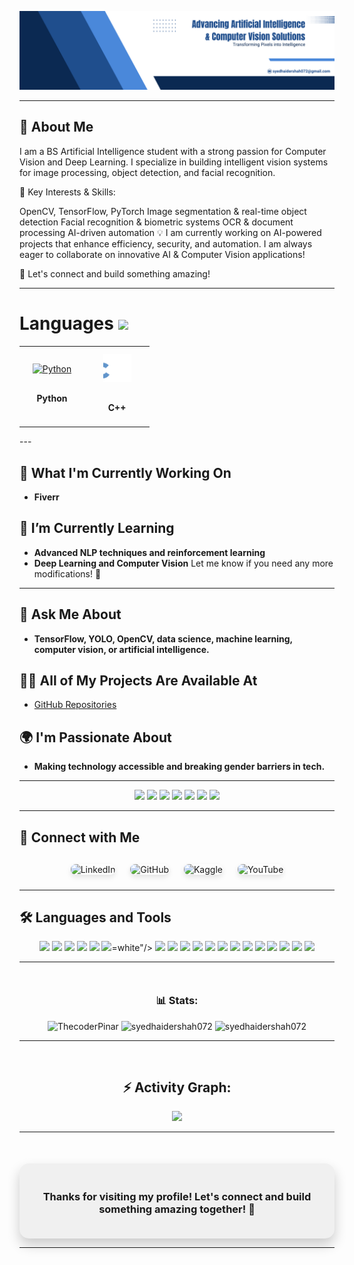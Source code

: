 ![Header](./github-header-image.png)

---

## 💫 About Me
I am a BS Artificial Intelligence student with a strong passion for Computer Vision and Deep Learning. I specialize in building intelligent vision systems for image processing, object detection, and facial recognition.

🔹 Key Interests & Skills:

OpenCV, TensorFlow, PyTorch
Image segmentation & real-time object detection
Facial recognition & biometric systems
OCR & document processing
AI-driven automation
💡 I am currently working on AI-powered projects that enhance efficiency, security, and automation. I am always eager to collaborate on innovative AI & Computer Vision applications!

🚀 Let's connect and build something amazing!

---

<h1> Languages <a href="#-my-skill-sets--"><img src = "https://raw.githubusercontent.com/HighAmbition211/HighAmbition211/auxiliary/others/skill.gif" width = 32px></a> </h1>
<table>
    </td>
    <td align="center" width="90">
        <a href="https://www.python.org/" target="_blank"><img alt="Python" width="45" height="45" style="padding:10px;" src="https://raw.githubusercontent.com/HighAmbition211/HighAmbition211/auxiliary/languages/python.svg" /></a>
        <br><h4>Python</h4>
    </td>
    <td align="center" width="90">
        <a href="https://isocpp.org/" target="_blank"><img alt="C++" width="45" height="45" style="padding:10px;" src="https://raw.githubusercontent.com/HighAmbition211/HighAmbition211/auxiliary/languages/c++.svg" /></a>
        <br><h4>C++</h4>
    </td>
</table>
---

## 🔭 What I'm Currently Working On
- **Fiverr**

## 🌱 I’m Currently Learning
- **Advanced NLP techniques and reinforcement learning**
- **Deep Learning and Computer Vision**
Let me know if you need any more modifications! 🚀

---

## 💬 Ask Me About
- **TensorFlow, YOLO, OpenCV, data science, machine learning, computer vision, or artificial intelligence.**


## 👨‍💻 All of My Projects Are Available At
- [GitHub Repositories](https://github.com/syedhaidershah072)

## 🌍 I'm Passionate About
- **Making technology accessible and breaking gender barriers in tech.**
  
---

<!-- Social Media Links -->
<div align="center"> 
  <a href="https://www.linkedin.com/in/syed-haider-shah" target="_blank"><img src="https://img.shields.io/badge/LinkedIn-0077B5?style=for-the-badge&logo=linkedin&logoColor=white" target="_blank"></a>
  <a href="https://github.com/syedhaidershah072" target="_blank"><img src="https://img.shields.io/badge/GitHub-100000?style=for-the-badge&logo=github&logoColor=white" target="_blank"></a>
  <a href="https://instagram.com/syedhaidershah072" target="_blank"><img src="https://img.shields.io/badge/Instagram-E4405F?style=for-the-badge&logo=instagram&logoColor=white" target="_blank"></a>
  <a href="mailto:syedhaidershah072@gmail.com"><img src="https://img.shields.io/badge/-Gmail-%23333?style=for-the-badge&logo=gmail&logoColor=white" target="_blank"></a>
  <a href="https://www.tiktok.com/@syedhaidershah072" target="_blank"><img src="https://img.shields.io/badge/TikTok-FF0050?style=for-the-badge&logo=tiktok&logoColor=white" target="_blank"></a>
  <a href="https://medium.com/@syedhaidershah072" target="_blank"><img src="https://img.shields.io/badge/Medium-000000?style=for-the-badge&logo=medium&logoColor=white" target="_blank"></a>
  <a href="https://www.youtube.com/channel/syedhaidershah072" target="_blank"><img src="https://img.shields.io/badge/YouTube-FF0000?style=for-the-badge&logo=youtube&logoColor=white" target="_blank"></a>
</div>

---

## 🌟 Connect with Me
<div align="center" style="margin-top: 20px;">
  <a href="https://www.linkedin.com/in/syed-haider-shah/" target="_blank" style="text-decoration: none;">
    <img src="https://img.shields.io/badge/LinkedIn-0A66C2?style=for-the-badge&logo=linkedin&logoColor=white" alt="LinkedIn" style="margin: 10px; border-radius: 8px; box-shadow: 0 4px 8px rgba(0, 0, 0, 0.1);" />
  </a>
  <a href="https://github.com/syedhaidershah072" target="_blank" style="text-decoration: none;">
    <img src="https://img.shields.io/badge/GitHub-181717?style=for-the-badge&logo=github&logoColor=white" alt="GitHub" style="margin: 10px; border-radius: 8px; box-shadow: 0 4px 8px rgba(0, 0, 0, 0.1);" />
  </a>
  <a href="https://www.kaggle.com/syed-haider-shah" target="_blank" style="text-decoration: none;">
    <img src="https://img.shields.io/badge/Kaggle-20BEFF?style=for-the-badge&logo=kaggle&logoColor=white" alt="Kaggle" style="margin: 10px; border-radius: 8px; box-shadow: 0 4px 8px rgba(0, 0, 0, 0.1);" />
  </a>
  <a href="https://www.youtube.com/channel/syed-haider-shah" target="_blank" style="text-decoration: none;">
    <img src="https://img.shields.io/badge/YouTube-FF0000?style=for-the-badge&logo=youtube&logoColor=white" alt="YouTube" style="margin: 10px; border-radius: 8px; box-shadow: 0 4px 8px rgba(0, 0, 0, 0.1);" />
  </a>
</div>

---

## 🛠️ Languages and Tools
<div align="center">
  <img src="https://img.shields.io/badge/C%23-239120?style=for-the-badge&logo=csharp&logoColor=white"/>
  <img src="https://img.shields.io/badge/Python-3776AB?style=for-the-badge&logo=python&logoColor=white"/>
  <img src="https://img.shields.io/badge/Microsoft%20SQL%20Server-CC2927?style=for-the-badge&logo=microsoftsqlserver&logoColor=white"/>
  <img src="https://img.shields.io/badge/MongoDB-47A248?style=for-the-badge&logo=mongodb&logoColor=white"/>
  <img src="https://img.shields.io/badge/Firebase-FFCA28?style=for-the-badge&logo=firebase&logoColor=white"/> <img src="https://img.shields.io/badge/Flask-000000?style=for-the-badge&logo=flask&logoColor=white"/>=white"/>
  <img src="https://img.shields.io/badge/Selenium-43B02A?style=for-the-badge&logo=selenium&logoColor=white"/>
  <img src="https://img.shields.io/badge/Scikit%20Learn-F7931E?style=for-the-badge&logo=scikitlearn&logoColor=white"/>
  <img src="https://img.shields.io/badge/Seaborn-3776AB?style=for-the-badge&logo=python&logoColor=white"/>
  <img src="https://img.shields.io/badge/OpenCV-5C3EE8?style=for-the-badge&logo=opencv&logoColor=white"/>
  <img src="https://img.shields.io/badge/Pandas-150458?style=for-the-badge&logo=pandas&logoColor=white"/>
  <img src="https://img.shields.io/badge/PyTorch-EE4C2C?style=for-the-badge&logo=pytorch&logoColor=white"/>
  <img src="https://img.shields.io/badge/TensorFlow-FF6F00?style=for-the-badge&logo=tensorflow&logoColor=white"/>
  <img src="https://img.shields.io/badge/Git-F05032?style=for-the-badge&logo=git&logoColor=white"/>
  <img src="https://img.shields.io/badge/Linux-FCC624?style=for-the-badge&logo=linux&logoColor=black"/>
  <img src="https://img.shields.io/badge/Arduino-00979D?style=for-the-badge&logo=arduino&logoColor=white"/>
  <img src="https://img.shields.io/badge/HTML5-E34F26?style=for-the-badge&logo=html5&logoColor=white"/>
  <img src="https://img.shields.io/badge/CSS3-1572B6?style=for-the-badge&logo=css3&logoColor=white"/>
  <img src="https://img.shields.io/badge/Bootstrap-563D7C?style=for-the-badge&logo=bootstrap&logoColor=white"/>
</div>

---

<!-- GitHub Stats -->
<h3 align="center" style="margin-top: 50px;">📊 Stats:</h3>
<div align="center">
  <img height="180em" src="https://github-readme-stats.vercel.app/api/top-langs/?username=syedhaidershah072&layout=compact&theme=cobalt" alt=ThecoderPinar />
  <img height="180em" src="https://github-readme-stats.vercel.app/api?username=syedhaidershah072&show_icons=true&locale=en&theme=cobalt" alt="syedhaidershah072" />
  <img height="180em" src="https://github-readme-streak-stats.herokuapp.com/?user=syedhaidershah072&theme=cobalt" alt="syedhaidershah072" />
</div>

---

<!-- GitHub Activity Graph -->
<h2 align="center" style="margin-top: 60px;">⚡ Activity Graph:</h2>
<div align="center">
  <img src="https://github-readme-activity-graph.vercel.app/graph?username=syedhaidershah072&theme=dracula"/>
</div>


---

<!-- Thank You Note -->
<div align="center" style="margin-top: 50px; padding: 20px; background-color: #f0f0f0; border-radius: 15px; box-shadow: 0 10px 20px rgba(0, 0, 0, 0.2);">
  <h3>Thanks for visiting my profile! Let's connect and build something amazing together! 🚀</h3>
</div>

---
